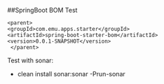 
##SpringBoot BOM Test
  
    
```
<parent>
<groupId>com.emu.apps.starter</groupId>
<artifactId>spring-boot-starter-bom</artifactId>
<version>0.0.1-SNAPSHOT</version>
 </parent>
 ```

Test with sonar:

- clean install sonar:sonar -Prun-sonar
